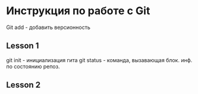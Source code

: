 # Инструкция по работе с Git
Git add - добавить версионность


## Lesson 1


git init - инициализация гита
git status - команда, вызавающая блок. инф. по состоянию репоз.
## Lesson 2